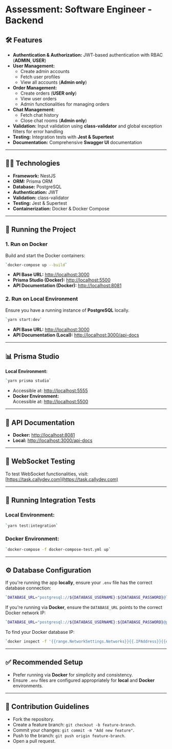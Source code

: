 # **Assessment: Software Engineer \- Backend**

## **🛠️ Features**

* **Authentication & Authorization:** JWT-based authentication with RBAC (**ADMIN**, **USER**)  
* **User Management:**  
  * Create admin accounts  
  * Fetch user profiles  
  * View all accounts (**Admin only**)  
* **Order Management:**  
  * Create orders (**USER only**)  
  * View user orders  
  * Admin functionalities for managing orders  
* **Chat Management:**  
  * Fetch chat history  
  * Close chat rooms (**Admin only**)  
* **Validation:** Input validation using **class-validator** and global exception filters for error handling  
* **Testing:** Integration tests with **Jest & Supertest**  
* **Documentation:** Comprehensive **Swagger UI** documentation

---

## **🧑‍💻 Technologies**

* **Framework:** NestJS  
* **ORM:** Prisma ORM  
* **Database:** PostgreSQL  
* **Authentication:** JWT  
* **Validation:** class-validator  
* **Testing:** Jest & Supertest  
* **Containerization:** Docker & Docker Compose

---

## **🚀 Running the Project**

### **1\. Run on Docker**

Build and start the Docker containers:

```bash
`docker-compose up --build`
```

* **API Base URL:** [http://localhost:3000](http://localhost:3000)  
* **Prisma Studio (Docker):** [http://localhost:5500](http://localhost:5500)  
* **API Documentation (Docker):** [http://localhost:8081](http://localhost:8081)

### **2\. Run on Local Environment**

Ensure you have a running instance of **PostgreSQL** locally.

```bash
`yarn start:dev`
```

* **API Base URL:** [http://localhost:3000](http://localhost:3000)  
* **API Documentation (Local):** [http://localhost:3000/api-docs](http://localhost:3000/api-docs)

---

## **📊 Prisma Studio**

**Local Environment:**  
```bash   
`yarn prisma studio`
```

* Accessible at: [http://localhost:5555](http://localhost:5555)  
* **Docker Environment:**  
  Accessible at: [http://localhost:5500](http://localhost:5500)

---

## **📑 API Documentation**

* **Docker:** [http://localhost:8081](http://localhost:8081)  
* **Local:** [http://localhost:3000/api-docs](http://localhost:3000/api-docs)

---

## **💬 WebSocket Testing**

To test WebSocket functionalities, visit:  
[https://task.callydev.com](https://task.callydev.com)

---

## **🧪 Running Integration Tests**

### **Local Environment:**

```bash
`yarn test:integration`
```
### **Docker Environment:**

```bash
`docker-compose -f docker-compose-test.yml up`
```
---

## **⚙️ Database Configuration**

If you're running the app **locally**, ensure your `.env` file has the correct database connection:

```bash
`DATABASE_URL="postgresql://${DATABASE_USERNAME}:${DATABASE_PASSWORD}@localhost:5432/${DATABASE_NAME}?schema=public"`
```
If you're running via **Docker**, ensure the `DATABASE_URL` points to the correct Docker network IP:

```bash
`DATABASE_URL="postgresql://${DATABASE_USERNAME}:${DATABASE_PASSWORD}@postgres_db:5432/${DATABASE_NAME}?schema=public"`
```
To find your Docker database IP:

```bash
`docker inspect -f '{{range.NetworkSettings.Networks}}{{.IPAddress}}{{end}}' postgres_db`
```
---

## **✅ Recommended Setup**

* Prefer running via **Docker** for simplicity and consistency.  
* Ensure `.env` files are configured appropriately for **local** and **Docker** environments.

---

## **📝 Contribution Guidelines**

* Fork the repository.  
* Create a feature branch: `git checkout -b feature-branch`.  
* Commit your changes: `git commit -m "Add new feature"`.  
* Push to the branch: `git push origin feature-branch`.  
* Open a pull request.

